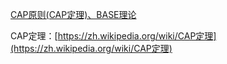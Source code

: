 [CAP原则\(CAP定理\)、BASE理论](http://www.cnblogs.com/duanxz/p/5229352.html)

CAP定理：[https://zh.wikipedia.org/wiki/CAP定理](https://zh.wikipedia.org/wiki/CAP定理)


